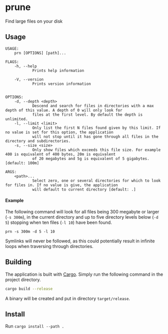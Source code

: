 # prune
Find large files on your disk

## Usage
```
USAGE:
    prn [OPTIONS] [path]...

FLAGS:
    -h, --help       
            Prints help information

    -V, --version    
            Prints version information


OPTIONS:
    -d, --depth <depth>    
            Descend and search for files in directories with a max depth of this value. A depth of 0 will only look for
            files at the first level. By default the depth is unlimited.
    -l, --limit <limit>    
            Only list the first N files found given by this limit. If no value is set for this option, the application
            will not stop until it has gone through all files in the directory and subdirectories.
    -s, --size <size>      
            Only show files which exceeds this file size. For example 400 is equivalent of 400 bytes, 20m is equivalent
            of 20 megabytes and 5g is equivalent of 5 gigabytes. [default: 100m]

ARGS:
    <path>...    
            Select zero, one or several directories for which to look for files in. If no value is give, the application
            will default to current directory [default: .]
```

#### Example
The following command will look for all files being 300 megabyte or larger (`-s 300m`), in the current directory and up to five directory levels
below (`-d 5`) stopping when ten files (`-l 10`) have been found.

`prn -s 300m -d 5 -l 10`

Symlinks will never be followed, as this could potentially result in infinite loops when traversing through directories.

## Building
The application is built with [Cargo](https://doc.rust-lang.org/cargo/getting-started/installation.html). Simply run the following command in the project directory.
```bash
cargo build --release
```
A binary will be created and put in directory `target/release`. 

## Install
Run `cargo install --path .`
